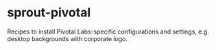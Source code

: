 sprout-pivotal
===============
Recipes to install Pivotal Labs-specific configurations and
settings, e.g. desktop backgrounds with corporate logo.
